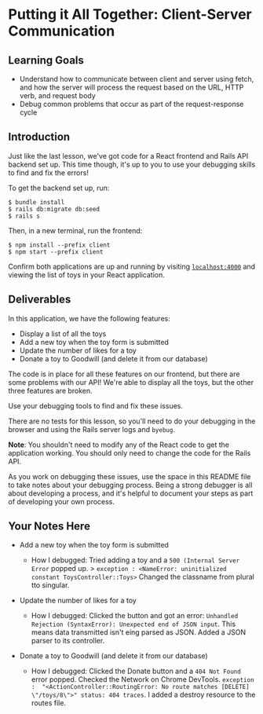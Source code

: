 # Putting it All Together: Client-Server Communication

## Learning Goals

- Understand how to communicate between client and server using fetch, and how
  the server will process the request based on the URL, HTTP verb, and request
  body
- Debug common problems that occur as part of the request-response cycle

## Introduction

Just like the last lesson, we've got code for a React frontend and Rails API
backend set up. This time though, it's up to you to use your debugging skills to
find and fix the errors!

To get the backend set up, run:

```console
$ bundle install
$ rails db:migrate db:seed
$ rails s
```

Then, in a new terminal, run the frontend:

```console
$ npm install --prefix client
$ npm start --prefix client
```

Confirm both applications are up and running by visiting
[`localhost:4000`](http://localhost:4000) and viewing the list of toys in your
React application.

## Deliverables

In this application, we have the following features:

- Display a list of all the toys
- Add a new toy when the toy form is submitted
- Update the number of likes for a toy
- Donate a toy to Goodwill (and delete it from our database)

The code is in place for all these features on our frontend, but there are some
problems with our API! We're able to display all the toys, but the other three
features are broken.

Use your debugging tools to find and fix these issues.

There are no tests for this lesson, so you'll need to do your debugging in the
browser and using the Rails server logs and `byebug`.

**Note**: You shouldn't need to modify any of the React code to get the
application working. You should only need to change the code for the Rails API.

As you work on debugging these issues, use the space in this README file to take
notes about your debugging process. Being a strong debugger is all about
developing a process, and it's helpful to document your steps as part of
developing your own process.

## Your Notes Here

- Add a new toy when the toy form is submitted

  - How I debugged:
  Tried adding a toy and a ``500 (Internal Server Error`` popped up. > ``exception
: <NameError: uninitialized constant ToysController::Toys>``
Changed the classname from plural tto singular.

- Update the number of likes for a toy

  - How I debugged:
  Clicked the button and got an error: ``Unhandled Rejection (SyntaxError): Unexpected end of JSON input``. This means data transmitted isn't eing parsed as JSON.
  Added a JSON parser to its controller.


- Donate a toy to Goodwill (and delete it from our database)

  - How I debugged:
  Clicked the Donate button and a ``404 Not Found`` error popped. Checked the Network on Chrome DevTools. ``exception
: 
"<ActionController::RoutingError: No route matches [DELETE] \"/toys/8\">"
status: 404
traces``. I added a destroy resource to the routes file.